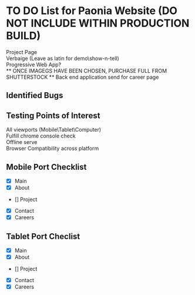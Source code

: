 # TO DO List for Paonia Website (DO NOT INCLUDE WITHIN PRODUCTION BUILD)
Project Page\
Verbaige (Leave as latin for demo\show-n-tell)\
Progressive Web App?\
** ONCE IMAGEGS HAVE BEEN CHOSEN, PURCHASE FULL FROM SHUTTERSTOCK **
Back end application send for career page

## Identified Bugs

## Testing Points of Interest
All viewports (Mobile\Tablet\Computer)\
Fulfill chrome console check\
Offline serve\
Browser Compatibility across platform

## Mobile Port Checklist
- [x] Main 
- [x] About 
- [] Project 
- [x] Contact 
- [x] Careers 

## Tablet Port Checlist
- [x] Main 
- [x] About 
- [] Project 
- [x] Contact 
- [x] Careers 
